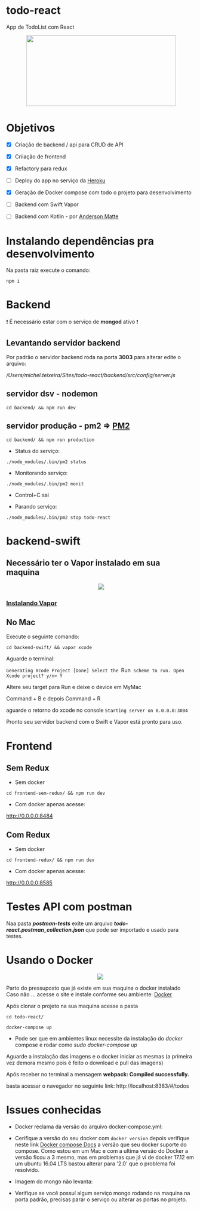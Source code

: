 # todo-react

App de TodoList com React

<p align="center">
  <img width="400" height="189"src="https://cdn-images-1.medium.com/max/800/1*wjlfZatDlTnqfgYJ9iKnKQ.png">
</p>


# Objetivos 

- [x] Criação de backend / api para CRUD de API
- [x] Criiação de frontend
- [x] Refactory para redux
- [ ] Deploy do app no serviço da [Heroku](https://www.heroku.com)
- [x] Geração de Docker compose com todo o projeto para desenvolvimento
- [ ] Backend com Swift Vapor
- [ ] Backend com Kotlin - por [Anderson Matte](https://github.com/andersonmatte) 


# Instalando dependências pra desenvolvimento

Na pasta raiz execute o comando:

`npm i`

# Backend

:heavy_exclamation_mark: É necessário estar com o serviço de **mongod** ativo :heavy_exclamation_mark:

## Levantando servidor backend

Por padrão o servidor backend roda na porta **3003** para alterar edite o arquivo: 

_/Users/michel.teixeira/Sites/todo-react/backend/src/config/server.js_

## servidor dsv - nodemon
`cd backend/ && npm run dev`

## servidor produção - pm2 => [PM2](http://pm2.keymetrics.io)
`cd backend/ && npm run production`

- Status do serviço:

`./node_modules/.bin/pm2 status`

- Monitorando serviço:

`./node_modules/.bin/pm2 monit`
 
 * Control+C sai

- Parando serviço:

`./node_modules/.bin/pm2 stop todo-react`


# backend-swift

## Necessário ter o Vapor instalado em sua maquina

<p align="center">
  <img src="https://avatars1.githubusercontent.com/u/17364220?s=200&v=4">
</p>

###  [Instalando Vapor](https://docs.vapor.codes/2.0/getting-started/install-on-macos/)



## No Mac

Execute o seguinte comando: 

`cd backend-swift/ && vapor xcode`

Aguarde o terminal:

`Generating Xcode Project [Done]
Select the `Run` scheme to run.
Open Xcode project?
y/n> Y`

Altere seu target para Run e deixe o device em MyMac

Command + B e depois Command + R 

aguarde o retorno do xcode no console `Starting server on 0.0.0.0:3004`

Pronto seu servidor backend com o Swift e Vapor está pronto para uso.

# Frontend

## Sem Redux

- Sem docker

`cd frontend-sem-redux/ && npm run dev`

- Com docker apenas acesse: 

http://0.0.0.0:8484

## Com Redux

- Sem docker

`cd frontend-redux/ && npm run dev`

- Com docker apenas acesse: 

http://0.0.0.0:8585

# Testes API com postman

Naa pasta **_postman-tests_** exite um arquivo **_todo-react.postman_collection.json_** que pode ser importado e usado para testes.

# Usando o Docker

<p align="center">
  <img src="https://jamesradley.co.uk/blog/wp-content/uploads/2017/07/Whale-Logo332_5.png">
</p>

Parto do pressuposto que já existe em sua maquina o docker instalado
Caso não ... acesse o site e instale conforme seu ambiente: [Docker](https://store.docker.com/search?type=edition&offering=community)

Após clonar o projeto na sua maquina acesse a pasta 

`cd todo-react/`

`docker-compose up`

- Pode ser que em ambientes linux necessite da instalação do _docker_ compose e rodar como _sudo docker-compose up_

Aguarde a instalação das imagens e o docker iniciar as mesmas (a primeira vez demora mesmo pois é feito o download e pull das imagens)

Após receber no terminal a mensagem **webpack: Compiled successfully.** 

basta acessar o navegador no seguinte link: http://localhost:8383/#/todos

# Issues conhecidas

- Docker reclama da versão do arquivo docker-compose.yml:
 - Cerifique a versão do seu docker com `docker version` depois verifique neste link [Docker compose Docs](https://docs.docker.com/compose/compose-file/) a versão que seu docker suporte do compose. 
 Como estou em um Mac e com a ultima versão do Docker a versão ficou a 3 mesmo, mas em problemas que já vi de docker 17.12 em um ubuntu 16.04 LTS bastou alterar para '2.0' que o problema foi resolvido.

- Imagem do mongo não levanta:
 - Verifique se você possuí algum serviço mongo rodando na maquina na porta padrão, precisas parar o serviço ou alterar as portas no projeto.
 
 
 
 

